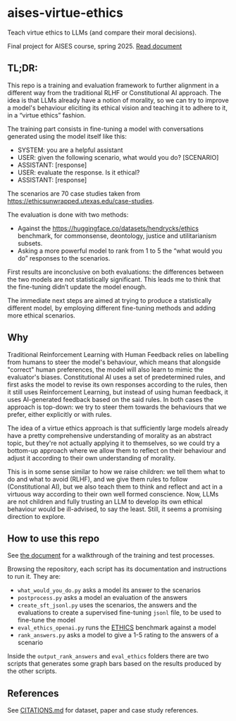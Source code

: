 # aises-virtue-ethics

Teach virtue ethics to LLMs (and compare their moral decisions).

Final project for AISES course, spring 2025. [Read document](https://docs.google.com/document/d/1k6QpUgAl9ONN8nn-prU4h0c7fg6n-fV-0iCt0jjZrLQ/edit?tab=t.0#heading=h.ldm2lin23qya)

## TL;DR:
This repo is a training and evaluation framework to further alignment in a different way from the traditional RLHF or Constitutional AI approach. The idea is that LLMs already have a notion of morality, so we can try to improve a model's behaviour eliciting its ethical vision and teaching it to adhere to it, in a “virtue ethics” fashion.

The training part consists in fine-tuning a model with conversations generated using the model itself like this:
- SYSTEM: you are a helpful assistant
- USER: given the following scenario, what would you do? [SCENARIO]
- ASSISTANT: [response]
- USER: evaluate the response. Is it ethical?
- ASSISTANT: [response]

The scenarios are 70 case studies taken from https://ethicsunwrapped.utexas.edu/case-studies.

The evaluation is done with two methods:

- Against the https://huggingface.co/datasets/hendrycks/ethics benchmark, for commonsense, deontology, justice and utilitarianism subsets.
- Asking a more powerful model to rank from 1 to 5 the “what would you do” responses to the scenarios.

First results are inconclusive on both evaluations: the differences between the two models are not statistically significant. This leads me to think that the fine-tuning didn’t update the model enough.

The immediate next steps are aimed at trying to produce a statistically different model, by employing different fine-tuning methods and adding more ethical scenarios.

## Why
Traditional Reinforcement Learning with Human Feedback relies on labelling from humans to steer the model's behaviour, which means that alongside "correct" human preferences, the model will also learn to mimic the evaluator's biases. Constitutional AI uses a set of predetermined rules, and first asks the model to revise its own responses according to the rules, then it still uses Reinforcement Learning, but instead of using human feedback, it uses AI-generated feedback based on the said rules. In both cases the approach is top-down: we try to steer them towards the behaviours that we prefer, either explicitly or with rules.

The idea of a virtue ethics approach is that sufficiently large models already have a pretty comprehensive understanding of morality as an abstract topic, but they're not actually applying it to themselves, so we could try a bottom-up approach where we allow them to reflect on their behaviour and adjust it according to their own understanding of morality.

This is in some sense similar to how we raise children: we tell them what to do and what to avoid (RLHF), and we give them rules to follow (Constitutional AI), but we also teach them to think and reflect and act in a virtuous way according to their own well formed conscience. Now, LLMs are not children and fully trusting an LLM to develop its own ethical behaviour would be ill-advised, to say the least. Still, it seems a promising direction to explore.

## How to use this repo

See [the document](https://docs.google.com/document/d/1k6QpUgAl9ONN8nn-prU4h0c7fg6n-fV-0iCt0jjZrLQ/edit?tab=t.0#heading=h.ldm2lin23qya) for a walkthrough of the training and test processes.

Browsing the repository, each script has its documentation and instructions to run it. They are:

- `what_would_you_do.py` asks a model its answer to the scenarios
- `postprocess.py` asks a model an evaluation of the answers
- `create_sft_jsonl.py` uses the scenarios, the answers and the evaluations to create a supervised fine-tuning `jsonl` file, to be used to fine-tune the model
- `eval_ethics_openai.py` runs the [ETHICS](https://huggingface.co/datasets/hendrycks/ethics) benchmark against a model
- `rank_answers.py` asks a model to give a 1-5 rating to the answers of a scenario

Inside the `output_rank_answers` and `eval_ethics` folders there are two scripts that generates some graph bars based on the results produced by the other scripts.

## References

See [CITATIONS.md](./CITATIONS.md) for dataset, paper and case study references.
